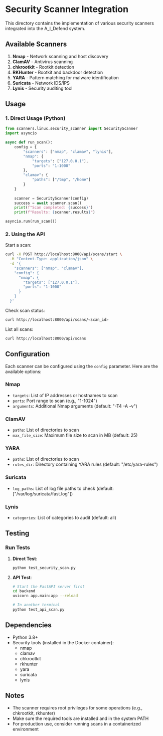 # Security Scanner Integration

This directory contains the implementation of various security scanners integrated into the A_I_Defend system.

## Available Scanners

1. **Nmap** - Network scanning and host discovery
2. **ClamAV** - Antivirus scanning
3. **chkrootkit** - Rootkit detection
4. **RKHunter** - Rootkit and backdoor detection
5. **YARA** - Pattern matching for malware identification
6. **Suricata** - Network IDS/IPS
7. **Lynis** - Security auditing tool

## Usage

### 1. Direct Usage (Python)

```python
from scanners.linux.security_scanner import SecurityScanner
import asyncio

async def run_scan():
    config = {
        "scanners": ["nmap", "clamav", "lynis"],
        "nmap": {
            "targets": ["127.0.0.1"],
            "ports": "1-1000"
        },
        "clamav": {
            "paths": ["/tmp", "/home"]
        }
    }
    
    scanner = SecurityScanner(config)
    success = await scanner.scan()
    print(f"Scan completed: {success}")
    print(f"Results: {scanner.results}")

asyncio.run(run_scan())
```

### 2. Using the API

Start a scan:
```bash
curl -X POST http://localhost:8000/api/scans/start \
  -H "Content-Type: application/json" \
  -d '{
    "scanners": ["nmap", "clamav"],
    "config": {
      "nmap": {
        "targets": ["127.0.0.1"],
        "ports": "1-1000"
      }
    }
  }'
```

Check scan status:
```bash
curl http://localhost:8000/api/scans/<scan_id>
```

List all scans:
```bash
curl http://localhost:8000/api/scans
```

## Configuration

Each scanner can be configured using the `config` parameter. Here are the available options:

### Nmap
- `targets`: List of IP addresses or hostnames to scan
- `ports`: Port range to scan (e.g., "1-1024")
- `arguments`: Additional Nmap arguments (default: "-T4 -A -v")

### ClamAV
- `paths`: List of directories to scan
- `max_file_size`: Maximum file size to scan in MB (default: 25)

### YARA
- `paths`: List of directories to scan
- `rules_dir`: Directory containing YARA rules (default: "/etc/yara-rules")

### Suricata
- `log_paths`: List of log file paths to check (default: ["/var/log/suricata/fast.log"])

### Lynis
- `categories`: List of categories to audit (default: all)

## Testing

### Run Tests

1. **Direct Test**:
   ```bash
   python test_security_scan.py
   ```

2. **API Test**:
   ```bash
   # Start the FastAPI server first
   cd backend
   uvicorn app.main:app --reload
   
   # In another terminal
   python test_api_scan.py
   ```

## Dependencies

- Python 3.8+
- Security tools (installed in the Docker container):
  - nmap
  - clamav
  - chkrootkit
  - rkhunter
  - yara
  - suricata
  - lynis

## Notes

- The scanner requires root privileges for some operations (e.g., chkrootkit, rkhunter)
- Make sure the required tools are installed and in the system PATH
- For production use, consider running scans in a containerized environment
